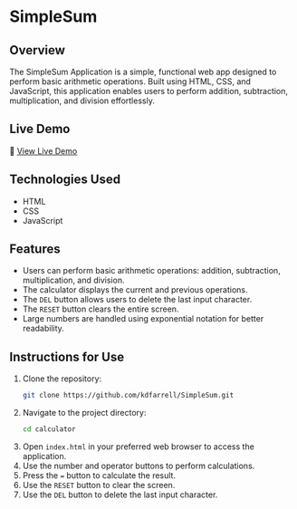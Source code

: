 # SimpleSum

## Overview

The SimpleSum Application is a simple, functional web app designed to perform basic arithmetic operations. Built using HTML, CSS, and JavaScript, this application enables users to perform addition, subtraction, multiplication, and division effortlessly.

## Live Demo

🔗 [View Live Demo](https://kdfarrell.github.io/SimpleSum/)

## Technologies Used

- HTML
- CSS
- JavaScript

## Features

- Users can perform basic arithmetic operations: addition, subtraction, multiplication, and division.
- The calculator displays the current and previous operations.
- The `DEL` button allows users to delete the last input character.
- The `RESET` button clears the entire screen.
- Large numbers are handled using exponential notation for better readability.

## Instructions for Use

1. Clone the repository:
   ```bash
   git clone https://github.com/kdfarrell/SimpleSum.git
   ```
2. Navigate to the project directory:
   ```bash
   cd calculator
   ```
3. Open `index.html` in your preferred web browser to access the application.
4. Use the number and operator buttons to perform calculations.
5. Press the `=` button to calculate the result.
6. Use the `RESET` button to clear the screen.
7. Use the `DEL` button to delete the last input character.
